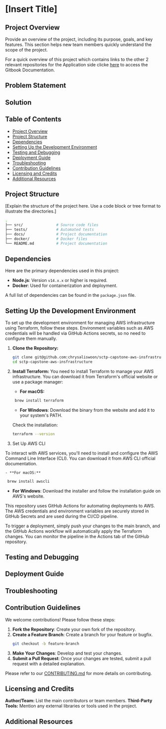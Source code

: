 # [Insert Title]

## Project Overview

Provide an overview of the project, including its purpose, goals, and key features. This section helps new team members quickly understand the scope of the project.

For a quick overview of this project which contains links to the other 2 relevant repositories for the Application side clicke [here](https://chrysalis-1.gitbook.io/sctp-capstone-project) to access the Gitbook Documentation.

## Problem Statement



## Solution

## Table of Contents
- [Project Overview](#project-overview)
- [Project Structure](#project-structure)
- [Dependencies](#dependencies)
- [Setting Up the Development Environment](#setting-up-the-development-environment)
- [Testing and Debugging](#testing-and-debugging)
- [Deployment Guide](#deployment-guide)
- [Troubleshooting](#troubleshooting)
- [Contribution Guidelines](#contribution-guidelines)
- [Licensing and Credits](#licensing-and-credits)
- [Additional Resources](#additional-resources)

## Project Structure
[Explain the structure of the project here. Use a code block or tree format to illustrate the directories.]

```bash
.
├── src/               # Source code files
├── tests/             # Automated tests
├── docs/              # Project documentation
├── docker/            # Docker files
└── README.md          # Project documentation

```

## Dependencies

Here are the primary dependencies used in this project:

- **Node.js**: Version `v14.x.x` or higher is required.
- **Docker**: Used for containerization and deployment.

A full list of dependencies can be found in the `package.json` file.

## Setting Up the Development Environment

To set up the development environment for managing AWS infrastructure using Terraform, follow these steps. Environment variables such as AWS credentials will be handled via GitHub Actions secrets, so no need to configure them manually.

1. **Clone the Repository:**
   ```bash
   git clone git@github.com:chrysaliswoon/sctp-capstone-aws-insfrastructure.git
   cd sctp-capstone-aws-insfrastructure
   ```

2. **Install Terraform:**
You need to install Terraform to manage your AWS infrastructure. You can download it from Terraform's official website or use a package manager:

    - **For macOS:**

   ```bash
    brew install terraform
   ```

   - **For Windows**: Download the binary from the website and add it to your system's PATH.

    Check the installation:

    ```bash
    terraform --version
    ```


3. Set Up AWS CLI

To interact with AWS services, you'll need to install and configure the AWS Command Line Interface (CLI). You can download it from AWS CLI official documentation.

    - **For macOS:**

   ```bash
    brew install awscli
   ```

   - **For Windows**: Download the installer and follow the installation guide on AWS's website.

This repository uses GitHub Actions for automating deployments to AWS. The AWS credentials and environment variables are securely stored in GitHub Secrets and are used during the CI/CD pipeline.

To trigger a deployment, simply push your changes to the main branch, and the GitHub Actions workflow will automatically apply the Terraform changes. You can monitor the pipeline in the Actions tab of the GitHub repository.


## Testing and Debugging


## Deployment Guide


## Troubleshooting


## Contribution Guidelines

We welcome contributions! Please follow these steps:

1. **Fork the Repository**: Create your own fork of the repository.
2. **Create a Feature Branch**: Create a branch for your feature or bugfix.
    ```bash
    git checkout -b feature-branch
    ```
3. **Make Your Changes**: Develop and test your changes.
4. **Submit a Pull Request**: Once your changes are tested, submit a pull request with a detailed explanation.

Please refer to our [CONTRIBUTING.md](CONTRIBUTING.md) for more details on contributing.

## Licensing and Credits

**Author/Team:** List the main contributors or team members.
**Third-Party Tools:** Mention any external libraries or tools used in the project.


## Additional Resources
